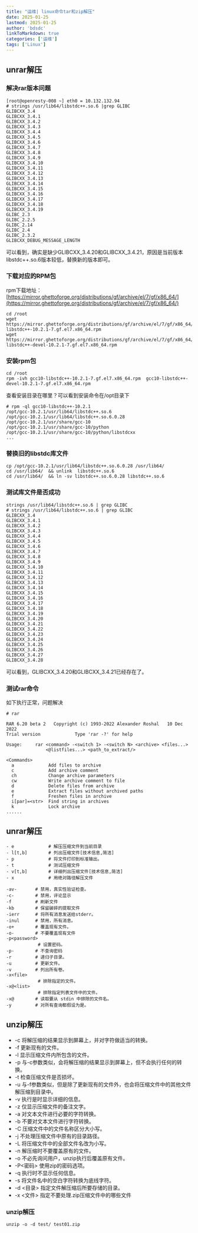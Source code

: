 ```yaml
---
title: "运维| linux命令tar和zip解压"
date: 2025-01-25
lastmod: 2025-01-25
author: 'bdsdc'
linkToMarkdown: true
categories: ['运维']
tags: ['Linux']
---
```


## unrar解压
### 解决rar版本问题
```
[root@openresty-008 ~] eth0 = 10.132.132.94
# strings /usr/lib64/libstdc++.so.6 |grep GLIBC 
GLIBCXX_3.4
GLIBCXX_3.4.1
GLIBCXX_3.4.2
GLIBCXX_3.4.3
GLIBCXX_3.4.4
GLIBCXX_3.4.5
GLIBCXX_3.4.6
GLIBCXX_3.4.7
GLIBCXX_3.4.8
GLIBCXX_3.4.9
GLIBCXX_3.4.10
GLIBCXX_3.4.11
GLIBCXX_3.4.12
GLIBCXX_3.4.13
GLIBCXX_3.4.14
GLIBCXX_3.4.15
GLIBCXX_3.4.16
GLIBCXX_3.4.17
GLIBCXX_3.4.18
GLIBCXX_3.4.19
GLIBC_2.3
GLIBC_2.2.5
GLIBC_2.14
GLIBC_2.4
GLIBC_2.3.2
GLIBCXX_DEBUG_MESSAGE_LENGTH
```
可以看到，确实是缺少GLIBCXX_3.4.20和GLIBCXX_3.4.21，原因是当前版本libstdc++.so.6版本较低，替换新的版本即可。
### 下载对应的RPM包
rpm下载地址： 
[https://mirror.ghettoforge.org/distributions/gf/archive/el/7/gf/x86_64/](https://mirror.ghettoforge.org/distributions/gf/archive/el/7/gf/x86_64/)

```shell
cd /root
wget https://mirror.ghettoforge.org/distributions/gf/archive/el/7/gf/x86_64/gcc10-libstdc++-10.2.1-7.gf.el7.x86_64.rpm   
wget https://mirror.ghettoforge.org/distributions/gf/archive/el/7/gf/x86_64/gcc10-libstdc++-devel-10.2.1-7.gf.el7.x86_64.rpm  
```
### 安装rpm包
```shell
cd /root
rpm -ivh gcc10-libstdc++-10.2.1-7.gf.el7.x86_64.rpm  gcc10-libstdc++-devel-10.2.1-7.gf.el7.x86_64.rpm
```
查看安装目录在哪里？可以看到安装命令在/opt目录下
```shell
# rpm -ql gcc10-libstdc++-10.2.1
/opt/gcc-10.2.1/usr/lib64/libstdc++.so.6
/opt/gcc-10.2.1/usr/lib64/libstdc++.so.6.0.28
/opt/gcc-10.2.1/usr/share/gcc-10
/opt/gcc-10.2.1/usr/share/gcc-10/python
/opt/gcc-10.2.1/usr/share/gcc-10/python/libstdcxx
...
```
### 替换旧的libstdc库文件
```shell
cp /opt/gcc-10.2.1/usr/lib64/libstdc++.so.6.0.28 /usr/lib64/
cd /usr/lib64/  && unlink  libstdc++.so.6
cd /usr/lib64/  && ln -sv libstdc++.so.6.0.28 libstdc++.so.6

```
### 测试库文件是否成功

```shell
strings /usr/lib64/libstdc++.so.6 | grep GLIBC
# strings /usr/lib64/libstdc++.so.6 | grep GLIBC
GLIBCXX_3.4
GLIBCXX_3.4.1
GLIBCXX_3.4.2
GLIBCXX_3.4.3
GLIBCXX_3.4.4
GLIBCXX_3.4.5
GLIBCXX_3.4.6
GLIBCXX_3.4.7
GLIBCXX_3.4.8
GLIBCXX_3.4.9
GLIBCXX_3.4.10
GLIBCXX_3.4.11
GLIBCXX_3.4.12
GLIBCXX_3.4.13
GLIBCXX_3.4.14
GLIBCXX_3.4.15
GLIBCXX_3.4.16
GLIBCXX_3.4.17
GLIBCXX_3.4.18
GLIBCXX_3.4.19
GLIBCXX_3.4.20
GLIBCXX_3.4.21
GLIBCXX_3.4.22
GLIBCXX_3.4.23
GLIBCXX_3.4.24
GLIBCXX_3.4.25
GLIBCXX_3.4.26
GLIBCXX_3.4.27
GLIBCXX_3.4.28
```
可以看到，GLIBCXX_3.4.20和GLIBCXX_3.4.21已经存在了。

### 测试rar命令
如下执行正常，问题解决 
```shell
# rar

RAR 6.20 beta 2   Copyright (c) 1993-2022 Alexander Roshal   10 Dec 2022
Trial version             Type 'rar -?' for help

Usage:     rar <command> -<switch 1> -<switch N> <archive> <files...>
               <@listfiles...> <path_to_extract/>

<Commands>
  a             Add files to archive
  c             Add archive comment
  ch            Change archive parameters
  cw            Write archive comment to file
  d             Delete files from archive
  e             Extract files without archived paths
  f             Freshen files in archive
  i[par]=<str>  Find string in archives
  k             Lock archive
......
```

## unrar解压

```shell
- e             # 解压压缩文件到当前目录
- l[t,b]        # 列出压缩文件[技术信息,简洁]
- p             # 将文件打印到标准输出。
- t             # 测试压缩文件
- v[t,b]        # 详细列出压缩文件[技术信息,简洁]
- x             # 用绝对路径解压文件
```

```shell
-av-       # 禁用，真实性验证检查。
-c-        # 禁用，评论显示
-f         # 刷新文件
-kb        # 保留破碎的提取文件
-ierr      # 将所有消息发送给stderr。
-inul      # 禁用，所有消息。
-o+        # 覆盖现有文件。
-o-        # 不要覆盖现有文件
-p<password>
     	    # 设置密码。
-p-        # 不查询密码
-r         # 递归子目录。
-u         # 更新文件。
-v         # 列出所有卷。
-x<file>
     	    # 排除指定的文件。
-x@<list>
     	    # 排除指定列表文件中的文件。
-x@        # 读取要从 stdin 中排除的文件名。
-y         # 对所有查询都假设为是。
```

## unzip解压
- -c 将解压缩的结果显示到屏幕上，并对字符做适当的转换。
- -f 更新现有的文件。
- -l 显示压缩文件内所包含的文件。
- -p 与-c参数类似，会将解压缩的结果显示到屏幕上，但不会执行任何的转换。
- -t 检查压缩文件是否损坏。
- -u 与-f参数类似，但是除了更新现有的文件外，也会将压缩文件中的其他文件解压缩到目录中。
- -v 执行是时显示详细的信息。
- -z 仅显示压缩文件的备注文字。
- -a 对文本文件进行必要的字符转换。
- -b 不要对文本文件进行字符转换。
- -C 压缩文件中的文件名称区分大小写。
- -j 不处理压缩文件中原有的目录路径。
- -L 将压缩文件中的全部文件名改为小写。
- -n 解压缩时不要覆盖原有的文件。
- -o 不必先询问用户，unzip执行后覆盖原有文件。
- -P<密码> 使用zip的密码选项。
- -q 执行时不显示任何信息。
- -s 将文件名中的空白字符转换为底线字符。
- -d <目录> 指定文件解压缩后所要存储的目录。
- -x <文件> 指定不要处理.zip压缩文件中的哪些文件

### unzip解压 
```
unzip -o -d test/ test01.zip 

```





